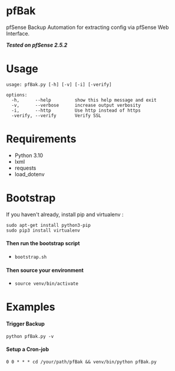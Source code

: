 # pfBak

pfSense Backup Automation for extracting config via pfSense Web Interface.

***Tested on pfSense 2.5.2*** 

# Usage
```
usage: pfBak.py [-h] [-v] [-i] [-verify]

options:
  -h,      --help         show this help message and exit
  -v,      --verbose      increase output verbosity
  -i,      --http         Use http instead of https
  -verify, --verify       Verify SSL

```

# Requirements
- Python 3.10
- lxml
- requests
- load_dotenv


# Bootstrap

If you haven't already, install pip and virtualenv :

```
sudo apt-get install python3-pip
sudo pip3 install virtualenv
```


#### Then run the bootstrap script
- `bootstrap.sh`

#### Then source your environment
- `source venv/bin/activate`
 
# Examples

#### Trigger Backup
`python pfBak.py -v` 


#### Setup a Cron-job 

`0 0 * * * cd /your/path/pfBak && venv/bin/python pfBak.py`
